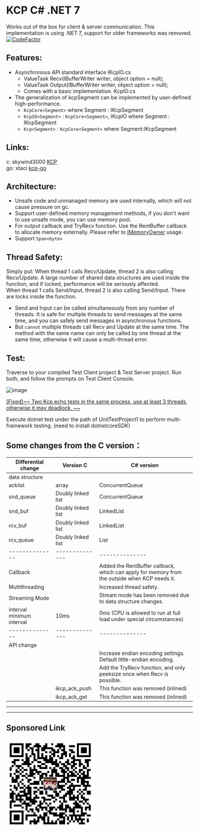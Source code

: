 # KCP C# .NET 7 
Works out of the box for client & server communication. This implementation is using .NET 7, support for older frameworks was removed.
[![CodeFactor](https://www.codefactor.io/repository/github/fallendev/kcp/badge)](https://www.codefactor.io/repository/github/fallendev/kcp)
## Features:

- Asynchronous API standard interface IKcpIO.cs
  - ValueTask Recv(IBufferWriter<byte> writer, object option = null);
  - ValueTask Output(IBufferWriter<byte> writer, object option = null);
  - Comes with a basic implementation.  KcpIO.cs
- The generalization of kcpSegment can be implemented by user-defined high-performance.
  - `KcpCore<Segment>`  where Segment : IKcpSegment
  - `KcpIO<Segment>` : `KcpCore<Segment>`, IKcpIO  where Segment : IKcpSegment
  - `Kcp<Segment>` : `KcpCore<Segment>` where Segment:IKcpSegment

## Links:

c: skywind3000 [KCP](https://github.com/skywind3000/kcp)  
go: xtaci [kcp-go](https://github.com/xtaci/kcp-go)  

## Architecture:

- Unsafe code and unmanaged memory are used internally, which will not cause pressure on gc.
- Support user-defined memory management methods, if you don't want to use unsafe mode, you can use memory pool.
- For output callback and TryRecv function. Use the RentBuffer callback to allocate memory externally. Please refer to [IMemoryOwner](https://docs.microsoft.com/en-us/dotnet/standard/memory-and-spans/memory-t-usage-guidelines) usage.
- Support `Span<byte>`

## Thread Safety:
Simply put: 
When thread 1 calls Recv/Update, thread 2 is also calling Recv/Update. A large number of shared data structures are used inside the function, and if locked, performance will be seriously affected.    
When thread 1 calls Send/Input, thread 2 is also calling Send/Input. There are locks inside the function.

- Send and Input can be called simultaneously from any number of threads. 
  It is safe for multiple threads to send messages at the same time, and you can safely send messages in asynchronous functions.  
- But `cannot` multiple threads call Recv and Update at the same time.
  The method with the same name can only be called by one thread at the same time, otherwise it will cause a multi-thread error. 

## Test:
Traverse to your compiled Test Client project & Test Server project. Run both, and follow the prompts on Test Client Console.

![image](https://user-images.githubusercontent.com/12104989/208140809-ed5cedc2-f878-4e98-9311-66aee2d5b413.png)

[[Fixed]~~ Two Kcp echo tests in the same process, use at least 3 threads, otherwise it may deadlock.  ~~](Image/deadlock.jpg)

Execute dotnet test under the path of UnitTestProject1 to perform multi-framework testing.  (need to install dotnetcoreSDK)

## Some changes from the C version：

| Differential change        | Version C           | C# version                                                 |
| ---------------- | -------------- | ----------------------------------------------------- |
| data structure       |                |                                                       |
| acklist          | array          | ConcurrentQueue                                       |
| snd_queue        | Doubly linked list       | ConcurrentQueue                                       |
| snd_buf          | Doubly linked list      | LinkedList                                            |
| rcv_buf          | Doubly linked list       | LinkedList                                            |
| rcv_queue        | Doubly linked list      | List                                                  |
| --------------   | -------------- | --------------                                        |
| Callback        |                | Added the RentBuffer callback, which can apply for memory from the outside when KCP needs it. |
| Multithreading          |                | Increased thread safety.                                      |
| Streaming Mode          |                | Stream mode has been removed due to data structure changes.                    |
| interval minimum interval | 10ms           | 0ms (CPU is allowed to run at full load under special circumstances)                   |
| --------------   | -------------- | --------------                                        |
| API change         |                |                                                       |
|                  |                | Increase endian encoding settings. Default little-endian encoding.                    |
|                  |                | Add the TryRecv function, and only peeksize once when Recv is possible.         |
|                  | ikcp_ack_push  | This function was removed (inlined)                                |
|                  | ikcp_ack_get   | This function was removed (inlined)                                |


---
---
## Sponsored Link

![Alipay](https://github.com/KumoKyaku/KumoKyaku.github.io/blob/develop/source/_posts/%E5%9B%BE%E5%BA%8A/alipay.png)



